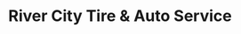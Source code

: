---
title: "River City Tire & Auto Service"
url: /marietta/river-city-tire-und-auto-service/
shop: Autowerkstatt
---